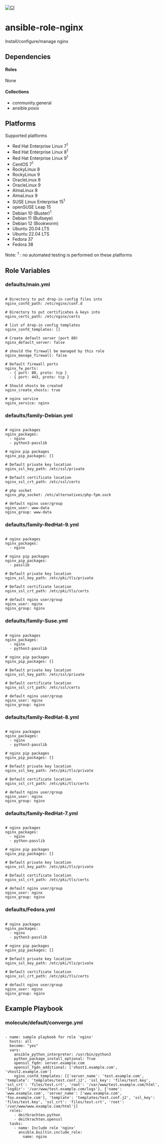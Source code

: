[![CI](https://github.com/de-it-krachten/ansible-role-nginx/workflows/CI/badge.svg?event=push)](https://github.com/de-it-krachten/ansible-role-nginx/actions?query=workflow%3ACI)


# ansible-role-nginx

Install/configure/manage nginx



## Dependencies

#### Roles
None

#### Collections
- community.general
- ansible.posix

## Platforms

Supported platforms

- Red Hat Enterprise Linux 7<sup>1</sup>
- Red Hat Enterprise Linux 8<sup>1</sup>
- Red Hat Enterprise Linux 9<sup>1</sup>
- CentOS 7<sup>1</sup>
- RockyLinux 8
- RockyLinux 9
- OracleLinux 8
- OracleLinux 9
- AlmaLinux 8
- AlmaLinux 9
- SUSE Linux Enterprise 15<sup>1</sup>
- openSUSE Leap 15
- Debian 10 (Buster)<sup>1</sup>
- Debian 11 (Bullseye)
- Debian 12 (Bookworm)
- Ubuntu 20.04 LTS
- Ubuntu 22.04 LTS
- Fedora 37
- Fedora 38

Note:
<sup>1</sup> : no automated testing is performed on these platforms

## Role Variables
### defaults/main.yml
<pre><code>
# Directory to put drop-in config files into
nginx_confd_path: /etc/nginx/conf.d

# Directory to put certificates & keys into
nginx_certs_path: /etc/nginx/certs

# list of drop-in config templates
nginx_confd_templates: []

# Create default server (port 80)
nginx_default_server: false

# should the firewall be managed by this role
nginx_manage_firewall: false

# Default firewall ports
nginx_fw_ports:
  - { port: 80, proto: tcp }
  - { port: 443, proto: tcp }

# Should vhosts be created
nginx_create_vhosts: true

# nginx service
nginx_service: nginx
</pre></code>

### defaults/family-Debian.yml
<pre><code>
# nginx packages
nginx_packages:
  - nginx
  - python3-passlib

# nginx pip packages
nginx_pip_packages: []

# Default private key location
nginx_ssl_key_path: /etc/ssl/private

# Default certificate location
nginx_ssl_crt_path: /etc/ssl/certs

# php socket
nginx_php_socket: /etc/alternatives/php-fpm.sock

# default nginx user/group
nginx_user: www-data
nginx_group: www-data
</pre></code>

### defaults/family-RedHat-9.yml
<pre><code>
# nginx packages
nginx_packages:
  - nginx

# nginx pip packages
nginx_pip_packages:
  - passlib

# Default private key location
nginx_ssl_key_path: /etc/pki/tls/private

# Default certificate location
nginx_ssl_crt_path: /etc/pki/tls/certs

# default nginx user/group
nginx_user: nginx
nginx_group: nginx
</pre></code>

### defaults/family-Suse.yml
<pre><code>
# nginx packages
nginx_packages:
  - nginx
  - python3-passlib

# nginx pip packages
nginx_pip_packages: []

# Default private key location
nginx_ssl_key_path: /etc/ssl/private

# Default certificate location
nginx_ssl_crt_path: /etc/ssl/certs

# default nginx user/group
nginx_user: nginx
nginx_group: nginx
</pre></code>

### defaults/family-RedHat-8.yml
<pre><code>
# nginx packages
nginx_packages:
  - nginx
  - python3-passlib

# nginx pip packages
nginx_pip_packages: []

# Default private key location
nginx_ssl_key_path: /etc/pki/tls/private

# Default certificate location
nginx_ssl_crt_path: /etc/pki/tls/certs

# default nginx user/group
nginx_user: nginx
nginx_group: nginx
</pre></code>

### defaults/family-RedHat-7.yml
<pre><code>
# nginx packages
nginx_packages:
  - nginx
  - python-passlib

# nginx pip packages
nginx_pip_packages: []

# Default private key location
nginx_ssl_key_path: /etc/pki/tls/private

# Default certificate location
nginx_ssl_crt_path: /etc/pki/tls/certs

# default nginx user/group
nginx_user: nginx
nginx_group: nginx
</pre></code>

### defaults/Fedora.yml
<pre><code>
# nginx packages
nginx_packages:
  - nginx
  - python3-passlib

# nginx pip packages
nginx_pip_packages: []

# Default private key location
nginx_ssl_key_path: /etc/pki/tls/private

# Default certificate location
nginx_ssl_crt_path: /etc/pki/tls/certs

# default nginx user/group
nginx_user: nginx
nginx_group: nginx
</pre></code>




## Example Playbook
### molecule/default/converge.yml
<pre><code>
- name: sample playbook for role 'nginx'
  hosts: all
  become: "yes"
  vars:
    ansible_python_interpreter: /usr/bin/python3
    python_package_install_optional: True
    openssl_fqdn: server.example.com
    openssl_fqdn_additional: ['vhost1.example.com', 'vhost2.example.com']
    nginx_confd_templates: [{'server_name': 'test.example.com', 'template': 'templates/test.conf.j2', 'ssl_key': 'files/test.key', 'ssl_crt': 'files/test.crt', 'root': '/var/www/test.example.com/html', 'logdir': '/var/www/test.example.com/logs'}, {'name': 'www.example.com', 'server_name': ['www.example.com', 'foo.example.com'], 'template': 'templates/test.conf.j2', 'ssl_key': 'files/test.key', 'ssl_crt': 'files/test.crt', 'root': '/var/www/www.example.com/html'}]
  roles:
    - deitkrachten.python
    - deitkrachten.openssl
  tasks:
    - name: Include role 'nginx'
      ansible.builtin.include_role:
        name: nginx
</pre></code>
